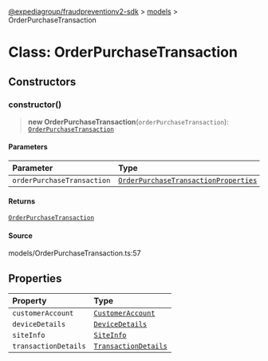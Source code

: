 [@expediagroup/fraudpreventionv2-sdk](../../index.md) > [models](../index.md) > OrderPurchaseTransaction

# Class: OrderPurchaseTransaction

## Constructors

### constructor()

> **new OrderPurchaseTransaction**(`orderPurchaseTransaction`): [`OrderPurchaseTransaction`](class.OrderPurchaseTransaction.md)

#### Parameters

| Parameter                  | Type                                                                                                  |
| :------------------------- | :---------------------------------------------------------------------------------------------------- |
| `orderPurchaseTransaction` | [`OrderPurchaseTransactionProperties`](../interfaces/interface.OrderPurchaseTransactionProperties.md) |

#### Returns

[`OrderPurchaseTransaction`](class.OrderPurchaseTransaction.md)

#### Source

models/OrderPurchaseTransaction.ts:57

## Properties

| Property             | Type                                                |
| :------------------- | :-------------------------------------------------- |
| `customerAccount`    | [`CustomerAccount`](class.CustomerAccount.md)       |
| `deviceDetails`      | [`DeviceDetails`](class.DeviceDetails.md)           |
| `siteInfo`           | [`SiteInfo`](class.SiteInfo.md)                     |
| `transactionDetails` | [`TransactionDetails`](class.TransactionDetails.md) |

